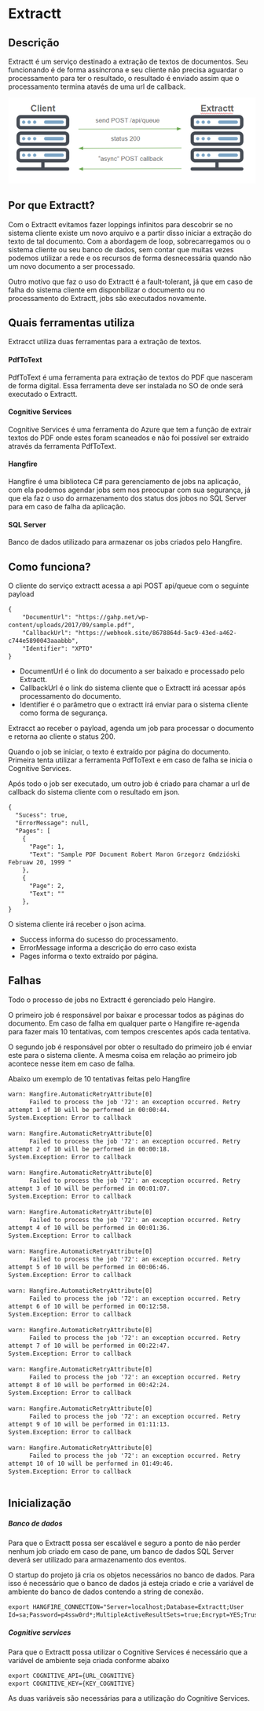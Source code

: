 # Extractt

## Descrição
Extractt é um serviço destinado a extração de textos de documentos. Seu funcionando é de forma assíncrona e seu cliente não precisa aguardar o processamento para ter o resultado, o resultado é enviado assim que o processamento termina atavés de uma url de callback.

![alt text](https://github.com/StephanyBatista/extractt/blob/master/Assets/extractt_flow.png?raw=true)

## Por que Extractt?
Com o Extractt evitamos fazer loppings infinitos para descobrir se no sistema cliente existe um novo arquivo e a partir disso iniciar a extração do texto de tal documento. Com a abordagem de loop, sobrecarregamos ou o sistema cliente ou seu banco de dados, sem contar que muitas vezes podemos utilizar a rede e os recursos de forma desnecessária quando não um novo documento a ser processado.

Outro motivo que faz o uso do Extractt é a fault-tolerant, já que em caso de falha do sistema cliente em disponbilizar o documento ou no processamento do Extractt, jobs são executados novamente.

## Quais ferramentas utiliza
Extracct utiliza duas ferramentas para a extração de textos. 

#### PdfToText
PdfToText é uma ferramenta para extração de textos do PDF que nasceram de forma digital. Essa ferramenta deve ser instalada no SO de onde será executado o Extractt.

#### Cognitive Services
Cognitive Services é uma ferramenta do Azure que tem a função de extrair textos do PDF onde estes foram scaneados e não foi possível ser extraido através da ferramenta PdfToText.

#### Hangfire
Hangfire é uma biblioteca C# para gerenciamento de jobs na aplicação, com ela podemos agendar jobs sem nos preocupar com sua segurança, já que ela faz o uso do armazenamento dos status dos jobos no SQL Server para em caso de falha da aplicação.

#### SQL Server
Banco de dados utilizado para armazenar os jobs criados pelo Hangfire.


## Como funciona?
O cliente do serviço extractt acessa a api POST api/queue com o seguinte payload
```
{
	"DocumentUrl": "https://gahp.net/wp-content/uploads/2017/09/sample.pdf",
	"CallbackUrl": "https://webhook.site/8678864d-5ac9-43ed-a462-c744e5890043aaabbb",
	"Identifier": "XPTO"
}	
```
- DocumentUrl é o link do documento a ser baixado e processado pelo Extractt.
- CallbackUrl é o link do sistema cliente que o Extractt irá acessar após processamento do documento.
- Identifier é o parâmetro que o extractt irá enviar para o sistema cliente como forma de segurança.

Extracct ao receber o payload, agenda um job para processar o documento e retorna ao cliente o status 200. 

Quando o job se iniciar, o texto é extraído por página do documento. Primeira tenta utilizar a ferramenta PdfToText e em caso de falha se inicia o Cognitive Services.

Após todo o job ser executado, um outro job é criado para chamar a url de callback do sistema cliente com o resultado em json.
```
{
  "Sucess": true,
  "ErrorMessage": null,
  "Pages": [
    {
      "Page": 1,
      "Text": "Sample PDF Document Robert Maron Grzegorz Gmdzióski Februaw 20, 1999 "
    },
    {
      "Page": 2,
      "Text": ""
    },
}
```
O sistema cliente irá receber o json acima.
- Success informa do sucesso do processamento.
- ErrorMessage informa a descrição do erro caso exista
- Pages informa o texto extraído por página.

## Falhas
Todo o processo de jobs no Extractt é gerenciado pelo Hangire.

O primeiro job é responsável por baixar e processar todos as páginas do documento. Em caso de falha em qualquer parte o Hangifire re-agenda para fazer mais 10 tentativas, com tempos crescentes após cada tentativa.

O segundo job é responsável por obter o resultado do primeiro job é enviar este para o sistema cliente. A mesma coisa em relação ao primeiro job acontece nesse item em caso de falha.

Abaixo um exemplo de 10 tentativas feitas pelo Hangfire

```
warn: Hangfire.AutomaticRetryAttribute[0]
      Failed to process the job '72': an exception occurred. Retry attempt 1 of 10 will be performed in 00:00:44.
System.Exception: Error to callback
  
warn: Hangfire.AutomaticRetryAttribute[0]
      Failed to process the job '72': an exception occurred. Retry attempt 2 of 10 will be performed in 00:00:18.
System.Exception: Error to callback
   
warn: Hangfire.AutomaticRetryAttribute[0]
      Failed to process the job '72': an exception occurred. Retry attempt 3 of 10 will be performed in 00:01:07.
System.Exception: Error to callback
   
warn: Hangfire.AutomaticRetryAttribute[0]
      Failed to process the job '72': an exception occurred. Retry attempt 4 of 10 will be performed in 00:01:36.
System.Exception: Error to callback
   
warn: Hangfire.AutomaticRetryAttribute[0]
      Failed to process the job '72': an exception occurred. Retry attempt 5 of 10 will be performed in 00:06:46.
System.Exception: Error to callback
   
warn: Hangfire.AutomaticRetryAttribute[0]
      Failed to process the job '72': an exception occurred. Retry attempt 6 of 10 will be performed in 00:12:58.
System.Exception: Error to callback

warn: Hangfire.AutomaticRetryAttribute[0]
      Failed to process the job '72': an exception occurred. Retry attempt 7 of 10 will be performed in 00:22:47.
System.Exception: Error to callback
   
warn: Hangfire.AutomaticRetryAttribute[0]
      Failed to process the job '72': an exception occurred. Retry attempt 8 of 10 will be performed in 00:42:24.
System.Exception: Error to callback
  
warn: Hangfire.AutomaticRetryAttribute[0]
      Failed to process the job '72': an exception occurred. Retry attempt 9 of 10 will be performed in 01:11:13.
System.Exception: Error to callback
   
warn: Hangfire.AutomaticRetryAttribute[0]
      Failed to process the job '72': an exception occurred. Retry attempt 10 of 10 will be performed in 01:49:46.
System.Exception: Error to callback
   
```


## Inicialização
##### Banco de dados
Para que o Extractt possa ser escalável e seguro a ponto de não perder nenhum job criado em caso de pane, um banco de dados SQL Server deverá ser utilizado para armazenamento dos eventos. 

O startup do projeto já cria os objetos necessários no banco de dados. Para isso é necessário que o banco de dados já esteja criado e crie a variável de ambiente do banco de dados contendo a string de conexão.
```
export HANGFIRE_CONNECTION="Server=localhost;Database=Extractt;User Id=sa;Password=p4ssw0rd*;MultipleActiveResultSets=true;Encrypt=YES;TrustServerCertificate=YES"
```

##### Cognitive services
Para que o Extractt possa utilizar o Cognitive Services é necessário que a variável de ambiente seja criada conforme abaixo
```
export COGNITIVE_API={URL_COGNITIVE}
export COGNITIVE_KEY={KEY_COGNITIVE}
```

As duas variáveis são necessárias para a utilização do Cognitive Services.



